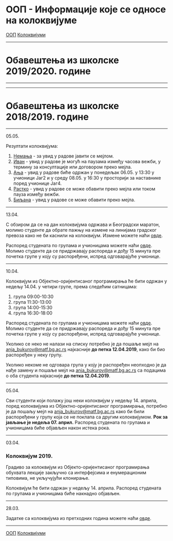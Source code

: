 # ООП - Информације које се односе на колоквијуме

[ООП](../../README.md) [Колоквијуми](../README.md)

---

# Обавештења из школске 2019/2020. године
---


---
# Обавештења из школске 2018/2019. године
---

05.05.

Резултати колоквијума:
1. [Немања](./oop.kol.2018.2019.nemanja.pdf) - за увид у радове јавити се мејлом.
2. [Иван](./oop.kol.2018.2019.ivan.pdf) - увид у радове је могућ на паузама између часова вежби, у термину за консултације или договором преко мејла.
3. [Ања](./oop.kol.2018.2019.anja.pdf) - увид у радове биће одржан у понедељак 06.05. у 13:30 у учионици Јаг2 и у среду 08.05. у 16:30 у просторији за наставнике поред учионице Јаг4. 
4. [Растко](./oop.kol.2018.2019.rastko.pdf) - увид у радове се може обавити преко мејла или током пауза између вежби. 
5. [Биљана](./oop.kol.2018.2019.biljana.pdf) - увид у радове се може обавити преко мејла.

---
13.04.

С обзиром да се на дан колоквијума одржава и Београдски маратон, молимо студенте да обрате пажњу на измене на линијама градског превоза како не би каснили на колоквијум. Измене можете наћи [овде](http://www.bgdmarathon.org/Uploads/Informacija%20o%20organizaciji%20javnog%20prevoza%20tokom%20odrzavanja%20Maratona%202019-09.04..pdf).

Распоред студената по групама и учионицама можете наћи [овде](./klk_raspored.pdf). Молимо студенте да се придржавају распореда и дођу 15 минута пре почетка групе у коју су распоређени, испред одговарајуће учионице.

---

10.04.

Колоквијум из Објектно-оријентисаног програмирања ће бити одржан у недељу 14.04. у четири групе, према следећим сатницама:
1. група 09:00-10:30
2. група 11:30-13:00
3. група 14:00-15:30
4. група 16:30-18:00


Распоред студената по групама и учионицама можете наћи [овде](./klk_raspored.pdf). Молимо студенте да се придржавају распореда и дођу 15 минута пре почетка групе у коју су распоређени, испред одговарајуће учионице.

Уколико се неко не налази на списку потребно је да пошаље мејл на anja_bukurov@matf.bg.ac.rs најкасније **до петка 12.04.2019**, како би био распоређен у неку групу.

Уколико некоме не одговара група у коју је распоређен неопходно је да нађе замену и пошаље мејл на anja_bukurov@matf.bg.ac.rs са подацима о оба студента најкасније **до петка 12.04.2019**.

---

05.04.

Сви студенти који полажу још неки колоквијум у недељу 14. априла, поред колоквијума из Објектно-оријентисаног програмирања, потребно је да пошаљу мејл на anja_bukurov@matf.bg.ac.rs како би били распоређени у групу која се не поклапа са другим колоквијумом. **Рок за јављање је недеља 07. април.** Распоред студената по групама и учионицама биће објављен након истека рока.

---

03.04.

### Колоквијум 2019.

Градиво за колоквијум из Објекто-оријентисаног програмирања обухвата лекције закључно са интерфејсима и енумерационим типовима, не укључујући клонирање.

Колоквијум ће бити одржан у недељу 14. априла. Распоред студената по групама и учионицама биће накнадно објављен.

---

28.03.

Задатке са колоквијума из претходних година можете наћи [овде](../zadaci/README.md).

---

[ООП](../../README.md) [Колоквијуми](../README.md)  

